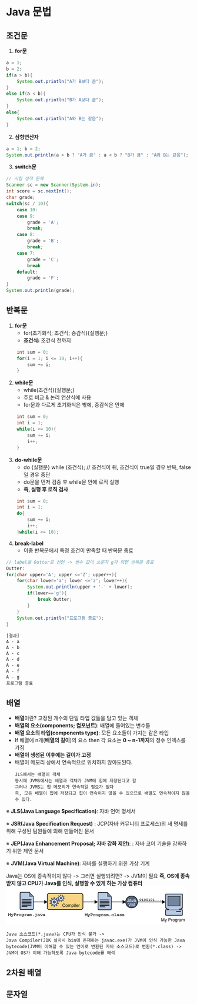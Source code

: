 # Java 문법

## 조건문

1. **for문**

```java
a = 1;
b = 2;
if(a > b){
    System.out.println("A가 B보다 큼");
}
else if(a < b){
    System.out.println("B가 A보다 큼");
}
else{
    System.out.println("A와 B는 같음");
}
```

2. **삼항연산자**

```java
a = 1; b = 2;
System.out.println(a > b ? "A가 큼" : a < b ? "B가 큼" : "A와 B는 같음");
```

3. **switch문**

```java
// 시험 성적 문제
Scanner sc = new Scanner(System.in);
int score = sc.nextInt();
char grade;
switch(sc / 10){
    case 10:
    case 9:
        grade = 'A';
        break;
    case 8:
        grade = 'B';
        break;
    case 7:
        grade = 'C';
        break
    default:
        grade = 'F';
}
System.out.println(grade);
```

## 반복문

1. **for문**
    - for(초기화식; 조건식; 증감식){실행문;}
    - **조건식:** 조건식 전까지

```java
    int sum = 0;
    for(i = 1; i <= 10; i++){
        sum += i;
    }
```
2. **while문**
    - while(조건식){실행문;}
    - 주로 비교 & 논리 연산식에 사용
    - for문과 다르게 초기화식은 밖에, 증감식은 안에

```java
    int sum = 0;
    int i = 1;
    while(i <= 10){
        sum += i;
        i++;
    }
```

3. **do-while문**
    - do {실행문} while (조건식);  // 조건식이 뒤, 조건식이 true일 경우 반복, false일 경우 중단
    - do문을 먼저 검증 후 while문 안에 로직 실행
    - **즉, 실행 후 로직 검사**
```java
    int sum = 0;
    int i = 1;
    do{
        sum += i;
        i++;
    }while(i <= 10);
```

4. **break-label**
    - 이중 반복문에서 특정 조건이 만족할 때 반복문 종료

```java
// label을 Outter로 선언 -> 변수 값이 소문자 g가 되면 반복문 종료
Outter:
for(char upper='A'; upper <='Z'; upper++){
    for(char lower='a'; lower <='z'; lower++){
        System.out.println(upper + '-' + lower);
        if(lower=='g'){
            break Outter;
        }
    }
    System.out.println("프로그램 종료");
}
```
```
[결과]
A - a
A - b
A - c
A - d
A - e
A - f
A - g
프로그램 종료
```

## 배열
- **배열**이란? 고정된 개수의 단일 타입 값들을 담고 있는 객체
- **배열의 요소(components; 컴포넌트)**: 배열에 들어있는 변수들
- **배열 요소의 타입(components type)**: 모든 요소들이 가지는 같은 타입
- If 배열에 n개(**배열의 길이**)의 요소 then 각 요소는 **0 ~ n-1까지**의 정수 인덱스를 가짐
- **배열이 생성된 이후에는 길이가 고정**
- 배열이 메모리 상에서 연속적으로 위치하지 않아도된다.
    ```
    JLS에서는 배열이 객체
    동시에 JVMS에서는 배열과 객체가 JVM에 힙에 저장된다고 함
    그러나 JVMS는 힙 메모리가 연속적일 필요가 없다
    즉, 모든 배열이 힙에 저장되고 힙이 연속이지 않을 수 있으므로 배열도 연속적이지 않을 수 있다.
    ```
※ **JLS(Java Language Specification)**: 자바 언어 명세서

※ **JSR(Java Specification Request)**
: JCP(자바 커뮤니티 프로세스)의 새 명세를 위해 구성된 팀원들에 의해 만들어진 문서

※ **JEP(Java Enhancement Proposal; 자바 강화 제안)**: 
: 자바 코어 기술을 강화하기 위한 제안 문서

※ **JVM(Java Virtual Machine)**: 자바를 실행하기 위한 가상 기계

Java는 OS에 종속적이지 않다 -> 그러면 실행되려면? -> JVM이 필요
**즉, OS에 종속받지 않고 CPU가 Java를 인식, 실행할 수 있게 하는 가상 컴퓨터**
![컴파일 과정](/Java_Code/img/java_compile_process.png)
```
Java 소스코드(*.java)는 CPU가 인식 불가 -> 
Java Compiler(JDK 설치시 bin에 존재하는 javac.exe)가 JVM이 인식 가능한 Java bytecode(JVM이 이해할 수 있는 언어로 변환된 자바 소스코드)로 변환(*.class) ->
JVM이 OS가 이해 가능하도록 Java bytecode를 해석 
```



## 2차원 배열

## 문자열

